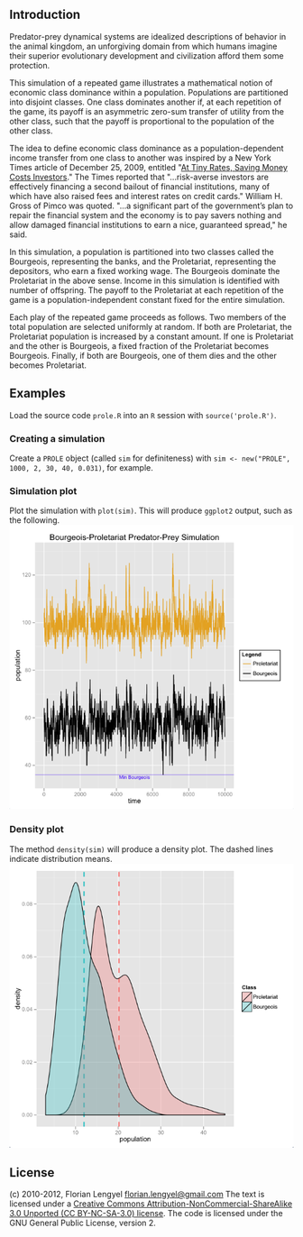 ## Introduction ##
Predator-prey dynamical systems are idealized descriptions of 
behavior in the animal kingdom, an unforgiving domain from 
which humans imagine their superior evolutionary development 
and civilization afford them some protection.

This simulation of a repeated game illustrates a mathematical notion 
of economic class dominance within a population.  Populations are 
partitioned into disjoint classes. One class dominates another if, 
at each repetition of the game, its payoff is an asymmetric zero-sum 
transfer of utility from the other class, such that the payoff is 
proportional to the population of the other class.  

The idea to define economic class dominance as a population-dependent 
income transfer  from one class to another was inspired by a New York Times 
article of December 25, 2009, entitled "[At Tiny Rates, 
Saving Money Costs Investors](http://www.nytimes.com/2009/12/26/your-money/26rates.html)." 
The Times reported that "...risk-averse investors are 
effectively financing a second bailout of financial institutions, 
many of which have also raised fees and interest rates on credit cards."
William H. Gross of Pimco was quoted. "...a significant part 
of the government’s plan to repair the financial system and 
the economy is to pay savers nothing and allow damaged financial 
institutions to earn a nice, guaranteed spread," he said. 


In this simulation, a population is partitioned into two classes
called the Bourgeois, representing the banks, and the Proletariat, 
representing the depositors, who earn a fixed working wage.  The 
Bourgeois dominate the Proletariat in the above sense. 
Income in this simulation is identified with number of offspring.
The payoff to the Proletariat  at each repetition of the game is a population-independent
constant fixed for the entire simulation.

Each play of the repeated game proceeds as follows.  Two members
of the total population are selected uniformly at random. If
both are Proletariat, the Proletariat population is increased
by a constant amount. If one is Proletariat and the other
is Bourgeois, a fixed fraction of the Proletariat becomes Bourgeois.
Finally, if both are Bourgeois, one of them dies and the other
becomes Proletariat.

## Examples ##
Load the source code `prole.R` into an `R` session with `source('prole.R')`.

### Creating a simulation ###
Create a `PROLE` object (called `sim` for definiteness) with `sim <- new("PROLE", 1000, 2, 30, 40, 0.031)`, for example.

### Simulation plot ###
Plot the simulation with `plot(sim)`. This will produce `ggplot2` output, such as the following.
[<img src="https://github.com/flengyel/urn/raw/master/sampleplot.png">](https://github.com/flengyel/urn/raw/master/sampleplot.png)

### Density plot ###
The method `density(sim)` will produce a density plot. The dashed lines indicate distribution
means. [<img src="https://github.com/flengyel/urn/raw/master/densityplot.png">](https://github.com/flengyel/urn/raw/master/densityplot.png)

## License ##

(c) 2010-2012, Florian Lengyel florian.lengyel@gmail.com
The text is licensed under a [Creative Commons Attribution-NonCommercial-ShareAlike 3.0 Unported (CC BY-NC-SA-3.0)  license](http://creativecommons.org/licenses/by-nc-sa/3.0/).
The code is licensed under the GNU General Public License, version 2.

